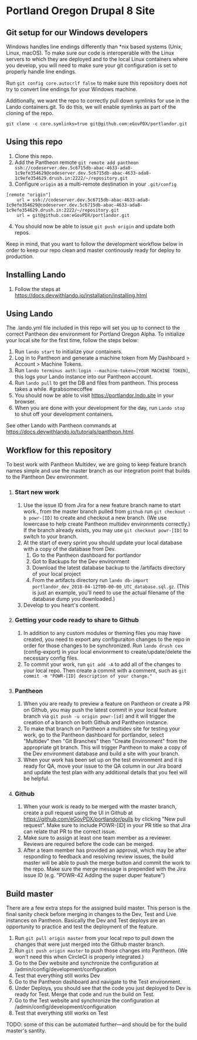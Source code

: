 # Portland Oregon Drupal 8 Site

## Git setup for our Windows developers

Windows handles line endings differently than *nix based systems (Unix, Linux, macOS). To make sure our code is interoperable with the Linux servers to which they are deployed and to the local Linux containers where you develop, you will need to make sure your git configuration is set to properly handle line endings.

Run `git config core.autocrlf false` to make sure this repository does not try to convert line endings for your Windows machine.

Additionally, we want the repo to correctly pull down symlinks for use in the Lando containers.git. To do this, we will enable symlinks as part of the cloning of the repo.

`git clone -c core.symlinks=true git@github.com:eGovPDX/portlandor.git`

## Using this repo

1. Clone this repo.
2. Add the Pantheon remote `git remote add pantheon ssh://codeserver.dev.5c6715db-abac-4633-ada8-1c9efe354629@codeserver.dev.5c6715db-abac-4633-ada8-1c9efe354629.drush.in:2222/~/repository.git`
3. Configure `origin` as a multi-remote destination in your `.git/config`
```
[remote "origin"]
    url = ssh://codeserver.dev.5c6715db-abac-4633-ada8-1c9efe354629@codeserver.dev.5c6715db-abac-4633-ada8-1c9efe354629.drush.in:2222/~/repository.git
    url = git@github.com:eGovPDX/portlandor.git
```
4. You should now be able to issue `git push origin` and update both repos.

Keep in mind, that you want to follow the development workflow below in order to keep our repo clean and master continously ready for deploy to production.

## Installing Lando

1. Follow the steps at https://docs.devwithlando.io/installation/installing.html

## Using Lando

The .lando.yml file included in this repo will set you up to connect to the correct Pantheon dev environment for Portland Oregon Alpha. To initialize your local site for the first time, follow the steps below:

1. Run `lando start` to initialize your containers.
2. Log in to Pantheon and generate a machine token from My Dashboard > Account > Machine Tokens.
3. Run `lando terminus auth:login --machine-token=[YOUR MACHINE TOKEN]`, this logs your Lando instance into our Pantheon account.
4. Run `lando pull` to get the DB and files from pantheon. This process takes a while. #grabsomecoffee
5. You should now be able to visit https://portlandor.lndo.site in your browser.
6. When you are done with your development for the day, run `Lando stop` to shut off your development containers.

See other Lando with Pantheon commands at https://docs.devwithlando.io/tutorials/pantheon.html.

## Workflow for this repository

To best work with Pantheon Multidev, we are going to keep feature branch names simple and use the master branch as our integration point that builds to the Pantheon Dev environment.

1. ### Start new work
    1. Use the issue ID from Jira for a new feature branch name to start work., from the master branch pulled from `github` run `git checkout -b powr-[ID]` to create and checkout a new branch. (We use lowercase to help create Pantheon multidev environments correctly.) If the branch already exists, you may use `git checkout powr-[ID]` to switch to your branch.
    1. At the start of every sprint you should update your local database with a copy of the database from Dev. 
        1. Go to the Pantheon dashboard for portlandor
        1. Got to Backups for the Dev environment
        1. Download the latest database backup to the /artifacts directory of your local project
        1. From the artifacts directory run `lando db-import portlandor_dev_2018-04-12T00-00-00_UTC_database.sql.gz`. (This is just an example, you'll need to use the actual filename of the database dump you downloaded.)
    1. Develop to you heart's content. 
2. ### Getting your code ready to share to Github
    1. In addition to any custom modules or theming files you may have created, you need to export any configuraiton changes to the repo in order for those changes to be synchronized. Run `lando drush cex` (config-export) in your local envionrment to create/update/delete the necessary config files.
    1. To commit your work, run `git add -A` to add all of the changes to your local repo. Then create a commit with a comment, such as `git commit -m "POWR-[ID] description of your change."`
3. ### Pantheon
    1. When you are ready to preview a feature on Pantheon or create a PR on Github, you may push the latest commit in your local feature branch via `git push -u origin powr-[id]` and it will trigger the creation of a branch on both Github and Pantheon instance.
    1. To make that branch on Pantheon a multidev site for testing your work, go to the Pantheon dashboard for portlandor, select "Multidev" then "Git Branches" then "Create Environment" from the appropriate git branch. This will trigger Pantheon to make a copy of the Dev environment database and build a site with your branch.
    1. When your work has been set up on the test environment and it is ready for QA, move your issue to the QA column in our Jira board and update the test plan with any additional details that you feel will be helpful.
4. ### Github
    1. When your work is ready to be merged with the master branch, create a pull request using the UI in Github at https://github.com/eGovPDX/portlandor/pulls by clicking "New pull request". Make sure to include POWR-[ID] in your PR title so that Jira can relate that PR to the correct issue.
    1. Make sure to assign at least one team member as a reviewer. Reviews are required before the code can be merged.
    1. After a team member has provided an approval, which may be after responding to feedback and resolving review issues, the build master will be able to push the merge button and commit the work to the repo. Make sure the merge message is prepended with the Jira issue ID (e.g. "POWR-42 Adding the super duper feature")
    
## Build master

There are a few extra steps for the assigned build master. This person is the final sanity check before merging in changes to the Dev, Test and Live instances on Pantheon. Basically the Dev and Test deploys are an opportunity to practice and test the deployment of the feature.

1. Run `git pull origin master` from your local repo to pull down the changes that were just merged into the Github master branch.
1. Run `git push origin master` to push those changes into Pantheon. (We won't need this when CircleCI is properly integrated.)
1. Go to the Dev website and synchronize the configuration at /admin/config/development/configuration
1. Test that everything still works Dev
1. Go to the Pantheon dashboard and navigate to the Test environment.
1. Under Deploys, you should see that the code you just deployed to Dev is ready for Test. Merge that code and run the build on Test.
1. Go to the Test website and synchronize the configuration at /admin/config/development/configuration
1. Test that everything still works on Test

TODO: some of this can be automated further—and should be for the build master's santity.

